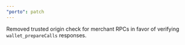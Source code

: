 ```yaml
---
"porto": patch
---
```


Removed trusted origin check for merchant RPCs in favor of verifying `wallet_prepareCalls` responses.
